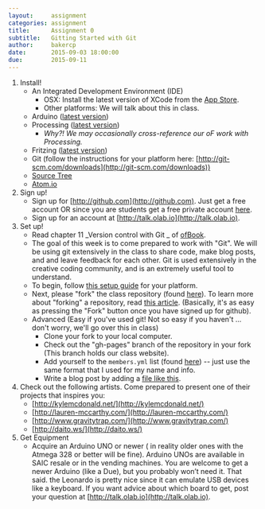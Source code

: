 ```yaml
---
layout:     assignment
categories: assignment
title:      Assignment 0
subtitle:   Gitting Started with Git
author:     bakercp
date:       2015-09-03 18:00:00
due:        2015-09-11
---
```


1. Install!
	- An Integrated Development Environment (IDE)
		- OSX: Install the latest version of XCode from the [App Store](https://itunes.apple.com/us/app/xcode/id497799835?ls=1&mt=12).
		- Other platforms: We will talk about this in class.
	- Arduino ([latest version](http://arduino.cc/en/Main/Software))
	- Processing ([latest version](http://processing.org/download/))
		- _Why?! We may occasionally cross-reference our oF work with Processing._
	- Fritzing ([latest version](http://fritzing.org/download/))
	- Git (follow the instructions for your platform here: [http://git-scm.com/downloads](http://git-scm.com/downloads))
	- [Source Tree](https://www.sourcetreeapp.com/)
	- [Atom.io](https://atom.io/)
2. Sign up!
	- Sign up for [http://github.com](http://github.com).  Just get a free account OR since you are students get a free private account [here](https://education.github.com/pack).
	- Sign up for an account at [http://talk.olab.io](http://talk.olab.io).
3. Set up!
	- Read chapter 11 _Version control with Git
_ of [ofBook](https://github.com/openframeworks/ofBook/releases/download/0.2.0/ofBook.pdf).
	- The goal of this week is to come prepared to work with "Git".  We will be using git extensively in the class to share code, make blog posts, and and leave feedback for each other.  Git is used extensively in the creative coding community, and is an extremely useful tool to understand.
	- To begin, follow [this setup guide](https://help.github.com/articles/set-up-git) for your platform.
	- Next, please "fork" the class repository (found [here](https://github.com/bakercp/ExperimentalMedia2014)).  To learn more about "forking" a repository, read [this article](https://help.github.com/articles/fork-a-repo).  (Basically, it's as easy as pressing the "Fork" button once you have signed up for github).
	- Advanced (Easy if you've used git!  Not so easy if you haven't ... don't worry, we'll go over this in class)
		- Clone your fork to your local computer.
		- Check out the "gh-pages" branch of the repository in your fork (This branch holds our class website).
		- Add yourself to the `members.yml` list (found [here](https://github.com/bakercp/ExperimentalMedia2014/blob/gh-pages/_data/members.yml)) -- just use the same format that I used for my name and info.
		- Write a blog post by adding a [file like this](https://github.com/bakercp/ExperimentalMedia2014/blob/gh-pages/_posts/2014-08-25-ChristopherBaker.md).
4. Check out the following artists.  Come prepared to present one of their projects that inspires you:
	- [http://kylemcdonald.net/](http://kylemcdonald.net/)
	- [http://lauren-mccarthy.com/](http://lauren-mccarthy.com/)
	- [http://www.gravitytrap.com/](http://www.gravitytrap.com/)
	- [http://daito.ws/](http://daito.ws/)
5. Get Equipment
	- Acquire an Arduino UNO or newer ( in reality older ones with the Atmega 328 or better will be fine).  Arduino UNOs are available in SAIC resale or in the vending machines.  You are welcome to get a newer Arduino (like a Due), but you probably won’t need it.  That said. the Leonardo is pretty nice since it can emulate USB devices like a keyboard.  If you want advice about which board to get, post your question at [http://talk.olab.io](http://talk.olab.io).
